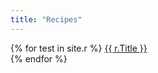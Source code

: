 ```yaml
---
title: "Recipes"
---
```


{% for test in site.r %}
  <a href="{{ r.url }}">{{ r.Title }}</a><br>
{% endfor %}
